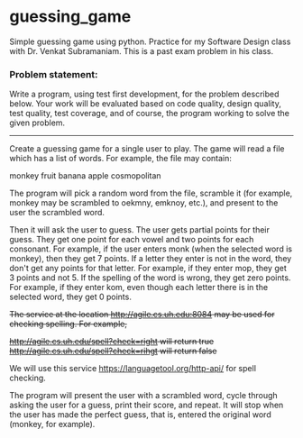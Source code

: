# guessing_game

Simple guessing game using python. Practice for my Software Design class with Dr. Venkat Subramaniam. This is a past exam problem in his class.

### Problem statement:

Write a program, using test first development, for the problem described below. Your work will be evaluated based on code quality, design quality, test quality, test coverage, and of course, the program working to solve the given problem.

---

Create a guessing game for a single user to play. The game will read a file which has a list of words. For example, the file may contain:

monkey
fruit
banana
apple
cosmopolitan

The program will pick a random word from the file, scramble it (for example, monkey may be scrambled to oekmny, emknoy, etc.), and present to the user the scrambled word.

Then it will ask the user to guess. The user gets partial points for their guess. They get one point for each vowel and two points for each consonant. For example, if the user enters monk (when the selected word is monkey), then they get 7 points. If a letter they enter is not in the word, they don't get any points for that letter. For example, if they enter mop, they get 3 points and not 5. If the spelling of the word is wrong, they get zero points. For example, if they enter kom, even though each letter there is in the selected word, they get 0 points.

~~The service at the location http://agile.cs.uh.edu:8084 may be used for checking spelling. For example,~~

~~http://agile.cs.uh.edu/spell?check=right will return true~~
~~http://agile.cs.uh.edu/spell?check=rihgt will return false~~

We will use this service https://languagetool.org/http-api/ for spell checking.

The program will present the user with a scrambled word, cycle through asking the user for a guess, print their score, and repeat. It will stop when the user has made the perfect guess, that is, entered the original word (monkey, for example).

